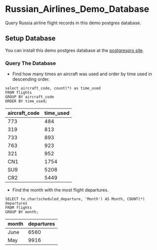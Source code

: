 # Russian_Airlines_Demo_Database
Query Russia airline flight records in this demo postgres database.

## Setup Database
You can install this demo postgres database at the [postgrespro site](https://postgrespro.com/docs/postgrespro/9.6/demodb-bookings).

### Query The Database
* Find how many times an aircraft was used and order by time used in descending order.
```
select aircraft_code, count(*) as time_used
FROM flights 
GROUP BY aircraft_code
ORDER BY time_used;
```
aircraft_code | time_used
------------ | -------------
773	| 484
319	| 813
733	| 893
763	| 923
321	| 952
CN1	| 1754
SU9	| 5208
CR2	| 5449

* Find the month with the most flight departures. 
```
SELECT to_char(scheduled_departure, 'Month') AS Month, COUNT(*) departures
FROM flights
GROUP BY month;
```
month | departures
------------ | -------------
June  |    	6560
May   |   	9916






